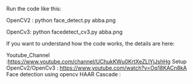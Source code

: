 Run the code like this:

OpenCV2 :
python face_detect.py abba.png

OpenCv3:
python facedetect_cv3.py abba.png


If you want to understand how the code works, the details are here:

Youtube_Channel :https://www.youtube.com/channel/UChukKWu0KrtXeZLlYjJshHg
Setup OpenCv2/OpenCv3 : https://www.youtube.com/watch?v=Oq18KACn8kA
Face detection using opencv HAAR Cascade : 
